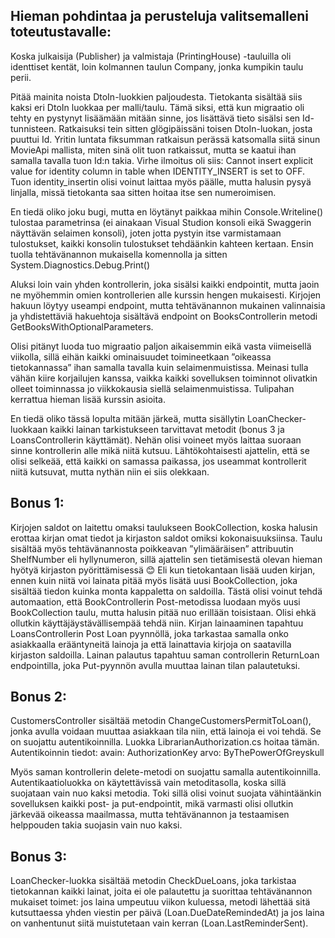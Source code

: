 ## Hieman pohdintaa ja perusteluja valitsemalleni toteutustavalle:

Koska julkaisija (Publisher) ja valmistaja (PrintingHouse) -tauluilla oli identtiset kentät, loin kolmannen taulun Company, jonka kumpikin taulu perii.

Pitää mainita noista DtoIn-luokkien paljoudesta. Tietokanta sisältää siis kaksi eri DtoIn luokkaa per malli/taulu. Tämä siksi, että kun migraatio oli tehty en pystynyt lisäämään mitään sinne, jos lisättävä tieto sisälsi sen Id-tunnisteen. Ratkaisuksi tein sitten glögipäissäni toisen DtoIn-luokan, josta puuttui Id. Yritin luntata fiksumman ratkaisun perässä katsomalla siitä sinun MovieApi mallista, miten sinä olit tuon ratkaissut, mutta se kaatui ihan samalla tavalla tuon Id:n takia. Virhe ilmoitus oli siis: Cannot insert explicit value for identity column in table when IDENTITY_INSERT is set to OFF. Tuon identity_insertin olisi voinut laittaa myös päälle, mutta halusin pysyä linjalla, missä tietokanta saa sitten hoitaa itse sen numeroimisen.

En tiedä oliko joku bugi, mutta en löytänyt paikkaa mihin Console.Writeline() tulostaa parametrinsa (ei ainakaan Visual Studion konsoli eikä Swaggerin näyttävän selaimen konsoli), joten jotta pystyin itse varmistamaan tulostukset, kaikki konsolin tulostukset tehdäänkin kahteen kertaan. Ensin tuolla tehtävänannon mukaisella komennolla ja sitten System.Diagnostics.Debug.Print()

Aluksi loin vain yhden kontrollerin, joka sisälsi kaikki endpointit, mutta jaoin ne myöhemmin omien kontrollerien alle kurssin hengen mukaisesti.
Kirjojen hakuun löytyy useampi endpoint, mutta tehtävänannon mukainen valinnaisia ja yhdistettäviä hakuehtoja sisältävä endpoint on BooksControllerin metodi GetBooksWithOptionalParameters. 

Olisi pitänyt luoda tuo migraatio paljon aikaisemmin eikä vasta viimeisellä viikolla, sillä eihän kaikki ominaisuudet toimineetkaan ”oikeassa tietokannassa” ihan samalla tavalla kuin selaimenmuistissa. Meinasi tulla vähän kiire korjailujen kanssa, vaikka kaikki sovelluksen toiminnot olivatkin olleet toiminnassa jo viikkokausia siellä selaimenmuistissa. Tulipahan kerrattua hieman lisää kurssin asioita.

En tiedä oliko tässä lopulta mitään järkeä, mutta sisällytin LoanChecker-luokkaan kaikki lainan tarkistukseen tarvittavat metodit (bonus 3 ja LoansControllerin käyttämät). Nehän olisi voineet myös laittaa suoraan sinne kontrollerin alle mikä niitä kutsuu. Lähtökohtaisesti ajattelin, että se olisi selkeää, että kaikki on samassa paikassa, jos useammat kontrollerit niitä kutsuvat, mutta nythän niin ei siis olekkaan.

## Bonus 1:
Kirjojen saldot on laitettu omaksi taulukseen BookCollection, koska halusin erottaa kirjan omat tiedot ja kirjaston saldot omiksi kokonaisuuksiinsa. Taulu sisältää myös tehtävänannosta poikkeavan ”ylimääräisen” attribuutin ShelfNumber eli hyllynumeron, sillä ajattelin sen tietämisestä olevan hieman hyötyä kirjaston pyörittämisessä 😊
Eli kun tietokantaan lisää uuden kirjan, ennen kuin niitä voi lainata pitää myös lisätä uusi BookCollection, joka sisältää tiedon kuinka monta kappaletta on saldoilla. Tästä olisi voinut tehdä automaation, että BookControllerin Post-metodissa luodaan myös uusi BookCollection taulu, mutta halusin pitää nuo erillään toisistaan. Olisi ehkä ollutkin käyttäjäystävällisempää tehdä niin.
Kirjan lainaaminen tapahtuu LoansControllerin Post Loan pyynnöllä, joka tarkastaa samalla onko asiakkaalla erääntyneitä lainoja ja että lainattavia kirjoja on saatavilla kirjaston saldoilla. 
Lainan palautus tapahtuu saman controllerin ReturnLoan endpointilla, joka Put-pyynnön avulla muuttaa lainan tilan palautetuksi. 

## Bonus 2:
CustomersController sisältää metodin ChangeCustomersPermitToLoan(), jonka avulla voidaan muuttaa asiakkaan tila niin, että lainoja ei voi tehdä. Se on suojattu autentikoinnilla. Luokka LibrarianAuthorization.cs hoitaa tämän. Autentikoinnin tiedot:
avain: AuthorizationKey
arvo: ByThePowerOfGreyskull 

Myös saman kontrollerin delete-metodi on suojattu samalla autentikoinnilla.
Autentikaatioluokka on käytettävissä vain metoditasolla, koska sillä suojataan vain nuo kaksi metodia. Toki sillä olisi voinut suojata vähintäänkin sovelluksen kaikki post- ja put-endpointit, mikä varmasti olisi ollutkin järkevää oikeassa maailmassa, mutta tehtävänannon ja testaamisen helppouden takia suojasin vain nuo kaksi.

## Bonus 3:
LoanChecker-luokka sisältää metodin CheckDueLoans, joka tarkistaa tietokannan kaikki lainat, joita ei ole palautettu ja suorittaa tehtävänannon mukaiset toimet: jos laina umpeutuu viikon kuluessa, metodi lähettää sitä kutsuttaessa yhden viestin per päivä (Loan.DueDateRemindedAt) ja jos laina on vanhentunut siitä muistutetaan vain kerran (Loan.LastReminderSent).

